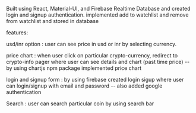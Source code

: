 Built using React, Material-UI, and Firebase Realtime Database and created login and signup authentication. implemented add to watchlist and remove from watchlist and stored in database


features: 

usd/inr option : user can see price in usd or inr by selecting currency.

price chart : when user click on particular crypto-currency, redirect to crypto-info pager where user can see details and chart (past time price) 
             -- by using chartjs npm package implemented price chart

login and signup form : by using firebase created login sigup where user can login/signup with email and password
                        -- also added google authentication

Search : user can search particular coin by using search bar 
